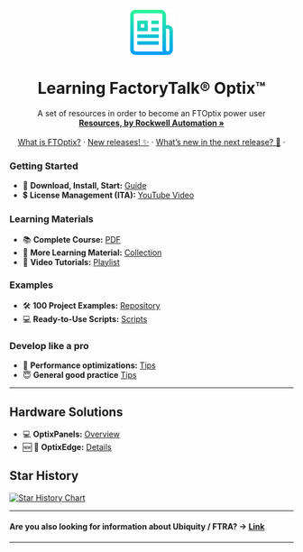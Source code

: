 <!-- PROJECT LOGO -->
<br />
<div align="center">
  <a href="https://github.com/massimovar/LearningFTOptix/blob/main/README.md">
    <img src="images/logo.png" alt="Logo" width="80" height="80">
  </a>

  <h1 align="center">Learning FactoryTalk® Optix™</h1>

  <p align="center">
    A set of resources in order to become an FTOptix power user
    <br />
    <a href="https://www.rockwellautomation.com/en-us/support/documentation/technical/capabilities/optix-portfolio.html"><strong>Resources, by Rockwell Automation »</strong></a>
    <br />
    <br />
    <a href="https://github.com/massimovar/LearningFTOptix/blob/main/pdf/FTOpti_Overview.pdf">What is FTOptix?</a>
    &middot;
    <a href="https://github.com/massimovar/LearningFTOptix/blob/main/chapters/FTOptix_overview.md#latest-releases">New releases! ✨</a>
    &middot;
    <a href="https://rockwellautomation.sharepoint.com/sites/ASEMMARKETING350/Shared%20Documents/Forms/AllItems.aspx?id=%2Fsites%2FASEMMARKETING350%2FShared%20Documents%2FSales%20Kit%2FPresentations%2FEN%2FOptix%20Internal%20Outlook%20and%20Roadmap%2EPDF&parent=%2Fsites%2FASEMMARKETING350%2FShared%20Documents%2FSales%20Kit%2FPresentations%2FEN">What’s new in the next release? 👀</a>
    &middot;
  </p>
</div>

### Getting Started
- 🌱 **Download, Install, Start:** [Guide](./chapters/Download_install_start.md)
- 💲 **License Management (ITA):** [YouTube Video](https://www.youtube.com/watch?v=BVXPn04wZ8M&ab_channel=ASEMS.r.l.)

### Learning Materials
- 📚 **Complete Course:** [PDF](https://github.com/massimovar/LearningFTOptix/blob/main/pdf/FTOptix_Technical_training.pdf)
- 📖 **More Learning Material:** [Collection](./chapters/Learning_material.md)
- 🎥 **Video Tutorials:** [Playlist](https://github.com/massimovar/LearningFTOptix/blob/main/chapters/Learning_material_Videos.md)

### Examples
- 🛠️ **100 Project Examples:** [Repository](https://github.com/FactoryTalk-Optix)
- 💻 **Ready-to-Use Scripts:** [Scripts](https://github.com/massimovar/LearningFTOptix/blob/main/chapters/Ready_to_use_scripts.md)

### Develop like a pro
- 🚀 **Performance optimizations:** [Tips](./chapters/best_practice.md)
- 😇 **General good practice** [Tips](https://github.com/FactoryTalk-Optix/NetLogic_CheatSheet/blob/main/pages/good-practices.md)

---

## Hardware Solutions

- 💻 **OptixPanels:** [Overview](./chapters/OptixPanels_and_co.md)
- 🆕 🎉 **OptixEdge:** [Details](./chapters/OptixEdge.md)

## Star History

[![Star History Chart](https://api.star-history.com/svg?repos=massimovar/LearningFTOptix&type=Date)](https://www.star-history.com/#massimovar/LearningFTOptix&Date)

---

#### Are you also looking for information about Ubiquity / FTRA? -> [Link](https://github.com/massimovar/LearningUbiquityX/)

---
